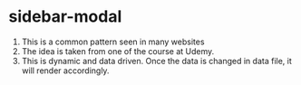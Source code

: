 # sidebar-modal
1) This is a common pattern seen in many websites
2) The idea is taken from one of the course at Udemy.
3) This is dynamic and data driven. Once the data is changed in data file, it will render accordingly.
